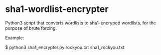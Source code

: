 # sha1-wordlist-encrypter
Python3 script that converts wordlists to sha1-encryped wordlists, for the purpose of brute forcing.

Example: 

$ python3 sha1_encrypter.py rockyou.txt sha1_rockyou.txt
